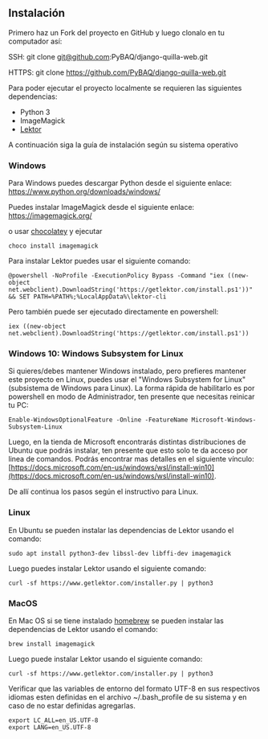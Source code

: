 ## Instalación

Primero haz un Fork del proyecto en GitHub y luego clonalo en tu computador así:

  SSH: git clone git@github.com:PyBAQ/django-quilla-web.git

  HTTPS: git clone https://github.com/PyBAQ/django-quilla-web.git

Para poder ejecutar el proyecto localmente se requieren las siguientes dependencias:

- Python 3
- ImageMagick
- [Lektor](https://www.getlektor.com/docs/installation/)

A continuación siga la guía de instalación según su sistema operativo

### Windows

Para Windows puedes descargar Python desde el siguiente enlace: https://www.python.org/downloads/windows/

Puedes instalar ImageMagick desde el siguiente enlace: <https://imagemagick.org/>

o usar [chocolatey](https://chocolatey.org/) y ejecutar

    choco install imagemagick

Para instalar Lektor puedes usar el siguiente comando:

    @powershell -NoProfile -ExecutionPolicy Bypass -Command "iex ((new-object net.webclient).DownloadString('https://getlektor.com/install.ps1'))" && SET PATH=%PATH%;%LocalAppData%\lektor-cli

Pero también puede ser ejecutado directamente en powershell:

    iex ((new-object net.webclient).DownloadString('https://getlektor.com/install.ps1'))

### Windows 10: Windows Subsystem for Linux

Si quieres/debes mantener Windows instalado, pero prefieres mantener este proyecto en Linux, puedes usar el "Windows Subsystem for Linux" (subsistema de Windows para Linux).  La forma rápida de habilitarlo es por powershell en modo de Administrador, ten presente que necesitas reinicar tu PC:

    Enable-WindowsOptionalFeature -Online -FeatureName Microsoft-Windows-Subsystem-Linux

Luego, en la tienda de Microsoft encontrarás distintas distribuciones de Ubuntu que podrás instalar, ten presente que esto solo te da acceso por linea de comandos. Podrás encontrar mas detalles en el siguiente vínculo: [https://docs.microsoft.com/en-us/windows/wsl/install-win10](https://docs.microsoft.com/en-us/windows/wsl/install-win10).

De allí continua los pasos según el instructivo para Linux.

### Linux

En Ubuntu se pueden instalar las dependencias de Lektor usando el comando:

    sudo apt install python3-dev libssl-dev libffi-dev imagemagick

Luego puedes instalar Lektor usando el siguiente comando:

    curl -sf https://www.getlektor.com/installer.py | python3

### MacOS

En Mac OS si se tiene instalado [homebrew](https://brew.sh/) se pueden instalar las dependencias de Lektor usando el comando:

    brew install imagemagick

Luego puede instalar Lektor usando el siguiente comando:

    curl -sf https://www.getlektor.com/installer.py | python3

Verificar que las variables de entorno del formato UTF-8 en sus respectivos idiomas esten definidas en el
archivo ~/.bash_profile de su sistema y en caso de no estar definidas agregarlas.

    export LC_ALL=en_US.UTF-8
    export LANG=en_US.UTF-8
